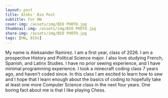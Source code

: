 ```yaml
---
layout: post
title: Aleks' Bio Post
subtitle: For HW 
cover-img: /assets/img/BIO PHOTO.jpg
thumbnail-img: /assets/img/BIO PHOTO.jpg
share-img: /assets/img/BIO PHOTO.jpg
tags: [HW, BIOs]
---
```


My name is Aleksander Ramirez. I am a first year, class of 2026. I am a prospective History and Political Science major. I also love studying French, Spanish, and Latinx Studies. I have no prior sewing experience, and I have minimal programming experience. I took a minecraft coding class 7 years ago, and haven't coded since. In this class I am excited to learn how to sew and I hope that I learn enough about the basics of coding to hopefully take at least one more Computer Science class in the next four years. One boring fact about me is that I like playing Chess. 
